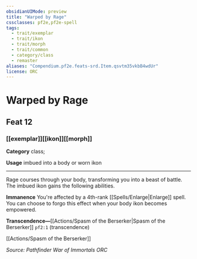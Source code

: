 ```yaml
---
obsidianUIMode: preview
title: "Warped by Rage"
cssclasses: pf2e,pf2e-spell
tags:
  - trait/exemplar
  - trait/ikon
  - trait/morph
  - trait/common
  - category/class
  - remaster
aliases: "Compendium.pf2e.feats-srd.Item.qsvtm35vkbB4wdUr"
license: ORC
---
```

# Warped by Rage
## Feat 12
### [[exemplar]][[ikon]][[morph]]

**Category** class; 




**Usage** imbued into a body or worn ikon

* * *

Rage courses through your body, transforming you into a beast of battle. The imbued ikon gains the following abilities.

**Immanence** You're affected by a 4th-rank [[Spells/Enlarge|Enlarge]] spell. You can choose to forgo this effect when your body ikon becomes empowered.

**Transcendence—**[[Actions/Spasm of the Berserker|Spasm of the Berserker]] `pf2:1` (transcendence)

[[Actions/Spasm of the Berserker]]

*Source: Pathfinder War of Immortals*
*ORC*
